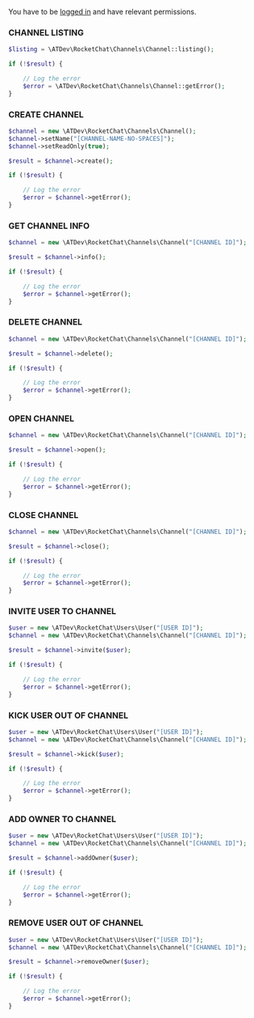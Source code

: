 You have to be [logged in](../../README.md) and have relevant permissions.

### CHANNEL LISTING

```php
$listing = \ATDev\RocketChat\Channels\Channel::listing();

if (!$result) {

	// Log the error
	$error = \ATDev\RocketChat\Channels\Channel::getError();
}
```

### CREATE CHANNEL

```php
$channel = new \ATDev\RocketChat\Channels\Channel();
$channel->setName("[CHANNEL-NAME-NO-SPACES]");
$channel->setReadOnly(true);

$result = $channel->create();

if (!$result) {

	// Log the error
	$error = $channel->getError();
}
```

### GET CHANNEL INFO

```php
$channel = new \ATDev\RocketChat\Channels\Channel("[CHANNEL ID]");

$result = $channel->info();

if (!$result) {

	// Log the error
	$error = $channel->getError();
}
```

### DELETE CHANNEL

```php
$channel = new \ATDev\RocketChat\Channels\Channel("[CHANNEL ID]");

$result = $channel->delete();

if (!$result) {

	// Log the error
	$error = $channel->getError();
}
```

### OPEN CHANNEL

```php
$channel = new \ATDev\RocketChat\Channels\Channel("[CHANNEL ID]");

$result = $channel->open();

if (!$result) {

	// Log the error
	$error = $channel->getError();
}
```

### CLOSE CHANNEL

```php
$channel = new \ATDev\RocketChat\Channels\Channel("[CHANNEL ID]");

$result = $channel->close();

if (!$result) {

	// Log the error
	$error = $channel->getError();
}
```

### INVITE USER TO CHANNEL

```php
$user = new \ATDev\RocketChat\Users\User("[USER ID]");
$channel = new \ATDev\RocketChat\Channels\Channel("[CHANNEL ID]");

$result = $channel->invite($user);

if (!$result) {

	// Log the error
	$error = $channel->getError();
}
```

### KICK USER OUT OF CHANNEL

```php
$user = new \ATDev\RocketChat\Users\User("[USER ID]");
$channel = new \ATDev\RocketChat\Channels\Channel("[CHANNEL ID]");

$result = $channel->kick($user);

if (!$result) {

	// Log the error
	$error = $channel->getError();
}
```

### ADD OWNER TO CHANNEL

```php
$user = new \ATDev\RocketChat\Users\User("[USER ID]");
$channel = new \ATDev\RocketChat\Channels\Channel("[CHANNEL ID]");

$result = $channel->addOwner($user);

if (!$result) {

	// Log the error
	$error = $channel->getError();
}
```

### REMOVE USER OUT OF CHANNEL

```php
$user = new \ATDev\RocketChat\Users\User("[USER ID]");
$channel = new \ATDev\RocketChat\Channels\Channel("[CHANNEL ID]");

$result = $channel->removeOwner($user);

if (!$result) {

	// Log the error
	$error = $channel->getError();
}
```

